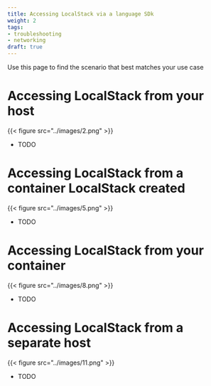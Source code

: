 ```yaml
---
title: Accessing LocalStack via a language SDk
weight: 2
tags:
- troubleshooting
- networking
draft: true
---
```


Use this page to find the scenario that best matches your use case
# Accessing LocalStack from your host
{{< figure src="../images/2.png" >}}
* TODO
# Accessing LocalStack from a container LocalStack created
{{< figure src="../images/5.png" >}}
* TODO
# Accessing LocalStack from your container
{{< figure src="../images/8.png" >}}
* TODO
# Accessing LocalStack from a separate host
{{< figure src="../images/11.png" >}}
* TODO
